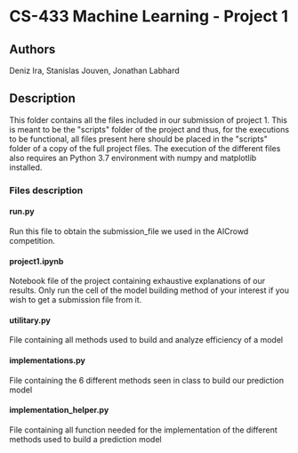 # CS-433 Machine Learning - Project 1
## Authors
Deniz Ira, Stanislas Jouven, Jonathan Labhard

## Description
This folder contains all the files included in our submission of project 1. This is meant to be the "scripts" folder of the project and thus, for the executions to be functional, all files present here should be placed in the "scripts" folder of a copy of the full project files. The execution of the different files also requires an Python 3.7 environment with numpy and matplotlib installed.
### Files description
#### run.py 
Run this file to obtain the submission_file we used in the AICrowd competition. 
#### project1.ipynb
Notebook file of the project containing exhaustive explanations of our results. Only run the cell of the model building method of your interest if you wish to get a submission file from it. 
#### utilitary.py
File containing all methods used to build and analyze efficiency of a model
#### implementations.py
File containing the 6 different methods seen in class to build our prediction model
#### implementation_helper.py
File containing all function needed for the implementation of the different methods used to build a prediction model

